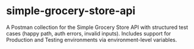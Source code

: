 # simple-grocery-store-api
A Postman collection for the Simple Grocery Store API with structured test cases (happy path, auth errors, invalid inputs). Includes support for Production and Testing environments via environment-level variables.
